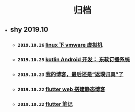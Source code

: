 # <center> 归档 </center>

- ## shy 2019.10
  - ### `2019.10.26` [linux 下 vmware 虚拟机](linux/vmware_install.md)
  - ### `2019.10.25` [kotlin Android 开发： 东软订餐系统](https://lzyprime.top/DNUIFoodApp/)
  - ### `2019.10.23` [我的博客，最后还是“返璞归真”了](posts/我的博客最后还是返璞归真了.md)
  - ### `2019.10.22` [flutter web 搭建静态博客](flutter/flutter_web/flutter_web搭建静态博客.md)
  - ### `2019.10.22` [flutter 笔记](flutter/flutter.md)
